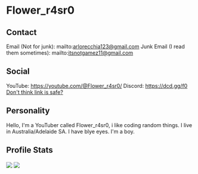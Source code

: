 # Flower_r4sr0
## Contact
Email (Not for junk): mailto:arlorecchia123@gmail.com
Junk Email (I read them sometimes): mailto:itsnotgamez11@gmail.com
## Social
YouTube: https://youtube.com/@Flower_r4sr0/
Discord: https://dcd.gg/f0 <a href="dcd.gg">Don't think link is safe?</a>
## Personality
Hello, I'm a YouTuber called Flower_r4sr0, i like coding random things.
I live in Australia/Adelaide SA.
I have blye eyes.
I'm a boy.
## Profile Stats
<img align="center" src="https://github-readme-stats.vercel.app/api?username=Flowerr4sr0&show_icons=true&include_all_commits=true&theme=buefy&hide_border=true">
<img align="center" src="https://github-readme-stats.vercel.app/api/top-langs/?username=Flowerr4sr0&layout=compact&theme=buefy&hide_border=true">
